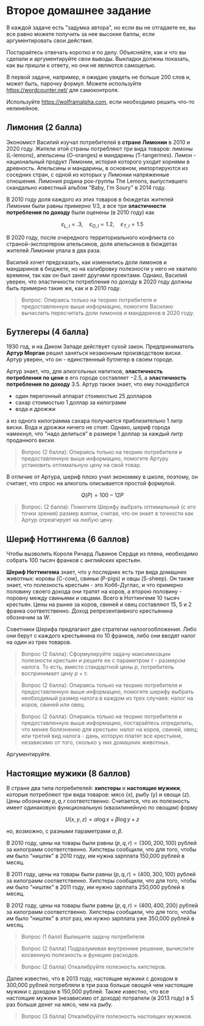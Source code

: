 # Второе домашнее задание

В каждой задаче есть "задумка автора", но если вы не отгадаете ее, вы все равно можете получить за нее высокие баллы, если аргументировать свои действия.

Постарайтесь отвечать коротко и по делу. Объясняйте, как и что вы сделали и  аргументируйте свои выводы. Выкладки должны показать, как вы пришли к ответу, но они не являются самоцелью.

В первой задаче, например, я ожидаю увидеть не больше 200 слов и, может быть, парочку формул. Можете используйте https://wordcounter.net/ для самоконтроля.

Используйте https://wolframalpha.com, если необходимо решить что-то нелинейное. 

## Лимония (2 балла)

Экономист Василий изучал потребителей в **стране Лимонии** в 2010 и 2020 году. Жители этой страны потребляют три вида товаров: лимоны (L-lemons), апельсины (O-oranges) и мандарины (T-tangerines). Лимон - национальный продукт Лимонии, история которого уходит корнями в древность. Апельсины и мандарины, в основном, импортируются из соседних стран, с одной из которых у Лимонии напряженные отношения. Лимония родина рок-группы The Lemons, выпустившего скандально известный альбом "Baby, I'm Soury" в 2014 году.

В 2010 году доля каждого из этих товаров в бюждетах жителей Лимонии были равны примерно 1/3, а все три **эластичности потребления по доходу** были оценены (в 2010 году) как 

$$ \varepsilon_{L, I} = .3, \quad \varepsilon_{O, I} = 1.2, \quad \varepsilon_{T, I} = 1.5$$

В 2020 году, после очередного территориального конфликта со страной-экспортером апельсинов, доля апельсинов в бюждетах жителей Лимонии упала в два раза.

Василий хочет предсказать, как изменились доли лимонов и мандаринов в бюджете, но на калибровку полезности у него не хватило времени, так как он был занят другими проектами. Однако, Василий уверен, что эластичности потребления по доходу в 2020 году должны быть примерно такие же, как и в 2010 году.

> Вопрос: Опираясь только на теорию потребителя и предоставленную выше информацию, помогите Василию вычислить пересчитать доли лимонов и мандаринов в 2020 году.

## Бутлегеры (4 балла)

1930 год, и на Диком Западе действует сухой закон. Предприниматель **Артур Морган** решил заняться незаконным производством виски. Артур уверен, что он - единственный бутлегер в своем городе.

Артур знает, что, для алкогольных напитков, **эластичность потребления по цене** в его городе составляет $-2.5$, а **эластичность потребления по доходу** $3.5$. Артур также знает, что ему понадобится

- один перегонный аппарат стоимостью 25 долларов
- сахар стоимостью 1 доллар за килограмм
- вода и дрожжи

а из одного килограмма сахара получается приблизительно 1 литр виски. Вода и дрожжи ничего не стоят. Однако, шериф города намекнул, что "надо делиться" в размере 1 доллар за каждый литр проданного виски.

> Вопрос (2 балла): Опираясь только на теорию потребителя и предоставленную выше информацию, помогите Артуру установить оптимальную цену на свой товар.

В отличие от Артура, шериф плохо учил экономику в школе, поэтому, он считает, что спрос на алкоголь описывается простой формулой.

$$Q(P) = 100 - 12 P$$

> Вопрос: (2 балла): Помогите Шерифу выбрать оптимальный (с его точки зрения) размер взятки, считая, что он знает в точности как Артур отреагирует на любую цену.

## Шериф Ноттингема (6 баллов)

Чтобы вызволить Короля Ричард Львиное Сердце из плена, необходимо собрать 100 тысяч франков с английских крестьян.

**Шериф Ноттингема** знает, что у последних есть три вида домашних животных: коровы (C-cow), свиньи (P-pigs) и овцы (S-sheep). Он также знает, что полезность крестьян - это Кобб-Дуглас, и что примерно половину своего дохода они тратят на коров, а второю половину - поровну между свиньями и овцами. Всего в Ноттингеме 10 тысяч крестьян. Цены на рынке за коров, свиней и овец составляют 15, 5 и 2 франка соответственно. Доход репрезентаивного крестьянина обозначим за $W$.

Советники Шерифа предлагают две стратегии налоогообложения. Либо они берут с каждого крестьянина по 10 франков, либо они вводят налог на один из трех товаров.

> Вопрос (2 балла): Сформулируйте задачу максимизации полезности крестьян и решите ее с параметром $\tau$ - размером налога. То есть, вместо стандартной цены $p$, потребитель воспринимает цену $p+\tau$.

> Вопрос (2 балла): Опираясь только на теорию потребителя и предоставленную выше информацию, помогите шерифу выбрать необходимый размер налога в каждом из трех случаев: налог на коров, свиней или овец. 

> Вопрос (2 балла): Опираясь только на теорию потребителя и предоставленную выше информацию, постарайтесь определить, что менее болезненно для крестьян: налог на коров, свиней, овец; или третий вид налога - дань, которую платят все крестьяне, независимо от того, сколько у них домашних животных.

Аргументируйте.

## Настоящие мужики (8 баллов)

В стране два типа потребителей: **хипстеры** и **настоящие мужики**, которые потребляют три вида товаров: мясо (x), рыбу (y) и овощи (z). Цены обозначим $p,q,r$ соответственно. Считается, что их полезность имеет одинаковую функциональную (квазилинейную по овощам) форму 

$$ U(x, y, z) = \alpha \log x + \beta \log y + z$$

но, возможно, с разными параметрами $\alpha, \beta$.

В 2010 году, цены на товары были равны $(p,q,r) = (300,200,100)$ рублей за килограмм соответственно. Хипстеры сообщили, что для того, чтобы им было "ништяк" в 2010 году, им нужнa зарплата 150,000 рублей в месяц.

В 2011 году, цены на товары были равны $(p,q,r) = (400,300,100)$ рублей за килограмм соответственно. Хипстеры сообщили, что для того, чтобы им было "ништяк" в 2011 году, им нужно зарплата 250,000 рублей в месяц.

В 2012 году, цены на товары были равны $(p,q,r) = (400,400,200)$ рублей за килограмм соответственно. Хипстеры сообщили, что для того, чтобы им было "ништяк" в этот раз, им нужно зарплата уже 350,000 рублей в месяц.

> Вопрос (1 балл) Выпишите задачу потребителя

> Вопрос (2 балла) Подразумевая внутреннее решение, вычислите косвенную полезность и функцию расходов.

> Вопрос (2 балла) Откалибруйте полезность хипстеров.

Далее известно, что в 2013 году, настоящие мужики с доходом в 300,000 рублей потребляли в три раза больше овощей чем настоящие мужики с доходом в 150,000 рублей. Также известно, что все настоящие мужики (независимо от дохода) потратили (в 2013 году) в 5 раз больше денег на мясо, чем на рыбу.

> Вопрос (3 балла) Откалибруйте полезность настоящих мужиков.  
